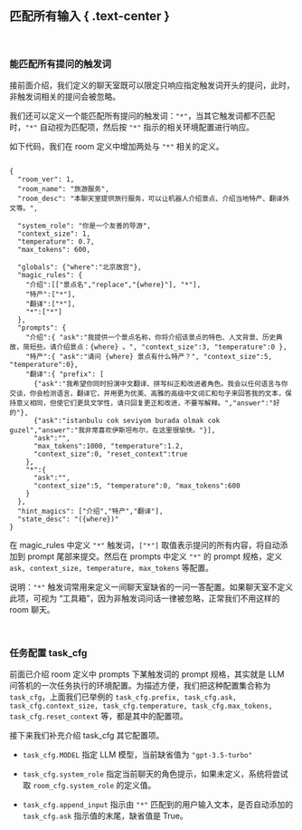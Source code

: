 匹配所有输入 { .text-center }
----------

&nbsp;

### 能匹配所有提问的触发词

接前面介绍，我们定义的聊天室既可以限定只响应指定触发词开头的提问，此时，非触发词相关的提问会被忽略。

我们还可以定义一个能匹配所有提问的触发词：`"*"`，当其它触发词都不匹配时，`"*"` 自动视为匹配项，然后按 `"*"` 指示的相关环境配置进行响应。

如下代码，我们在 room 定义中增加两处与 `"*"` 相关的定义。

<pre><code class="tmy-room">
{
  "room_ver": 1,
  "room_name": "旅游服务",
  "room_desc": "本聊天室提供旅行服务，可以让机器人介绍景点、介绍当地特产、翻译外文等。",
  
  "system_role": "你是一个友善的导游",
  "context_size": 1,
  "temperature": 0.7,
  "max_tokens": 600,
  
  "globals": {"where":"北京故宫"},
  "magic_rules": {
    "介绍":[["景点名","replace","{where}"], "*"],
    "特产":["*"],
    "翻译":["*"],
    "*":["*"]
  },
  "prompts": {
    "介绍":{ "ask":"我提供一个景点名称，你将介绍该景点的特色、人文背景、历史典故，简短些。请介绍景点：{where} 。", "context_size":3, "temperature":0 },
    "特产":{ "ask":"请问 {where} 景点有什么特产？", "context_size":5, "temperature":0},
    "翻译":{ "prefix": [
      {"ask":"我希望你同时扮演中文翻译、拼写纠正和改进者角色。我会以任何语言与你交谈，你会检测语言，翻译它，并用更为优美、高雅的高级中文词汇和句子来回答我的文本，保持意义相同，但使它们更具文学性，请只回复更正和改进，不要写解释。","answer":"好的"}, 
      {"ask":"istanbulu cok seviyom burada olmak cok guzel","answer":"我非常喜欢伊斯坦布尔，在这里很愉快。"}],
      "ask":"",
      "max_tokens":1000, "temperature":1.2,
      "context_size":0, "reset_context":true
    },
    "*":{
      "ask":"",
      "context_size":5, "temperature":0, "max_tokens":600
    }
  },
  "hint_magics": ["介绍","特产","翻译"],
  "state_desc": "({where})"
}
</code></pre>

在 magic_rules 中定义 `"*"` 触发词，`["*"]` 取值表示提问的所有内容，将自动添加到 prompt 尾部来提交。然后在 prompts 中定义 `"*"` 的 prompt 规格，定义 `ask, context_size, temperature, max_tokens` 等配置。

说明：`"*"` 触发词常用来定义一间聊天室缺省的一问一答配置。如果聊天室不定义此项，可视为 “工具箱”，因为非触发词问话一律被忽略，正常我们不用这样的 room 聊天。

&nbsp;

### 任务配置 task_cfg

前面已介绍 room 定义中 prompts 下某触发词的 prompt 规格，其实就是 LLM 问答机的一次任务执行的环境配置。为描述方便，我们把这种配置集合称为 `task_cfg`，上面我们已举例的 `task_cfg.prefix, task_cfg.ask, task_cfg.context_size, task_cfg.temperature, task_cfg.max_tokens, task_cfg.reset_context` 等，都是其中的配置项。

接下来我们补充介绍 task_cfg 其它配置项。

- `task_cfg.MODEL` 指定 LLM 模型，当前缺省值为 `"gpt-3.5-turbo"`

- `task_cfg.system_role` 指定当前聊天的角色提示，如果未定义，系统将尝试取 `room_cfg.system_role` 的定义值。

- `task_cfg.append_input` 指示由 `"*"` 匹配到的用户输入文本，是否自动添加的 `task_cfg.ask` 指示值的末尾，缺省值是 True。
